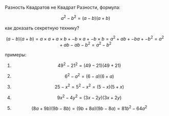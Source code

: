 Разность Квадратов не Квадрат Разности, формула:

$$ a^2 - b^2 = (a - b)(a + b) $$

как доказать секретную технику?

$$ (a - b)(a + b) = a × a + a × b + -b × a + -b × b = a^2 + ab + -ba + -b^2 = a^2 + ab - ab - b^2 = a^2 - b^2 $$

примеры:

1. $$ 49^2 - 21^2 = (49 - 21)(49 + 21) $$

2. $$ 6^2 - a^2 = (6 - a)(6 + a) $$

3. $$ 25 - x^2 = 5^2 - x^2 = (5 - x)(5 + x) $$

4. $$ 9x^2 - 4y^2 = (3x - 2y)(3x + 2y) $$

5. $$ (8a + 9b)(9b - 8b) = (9b + 8a)(9b - 8a) = 81b^2 - 64a^2 $$
